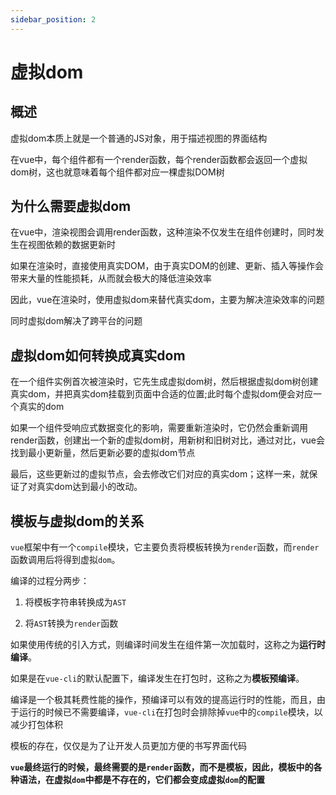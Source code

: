 ```yaml
---
sidebar_position: 2
---
```


# 虚拟dom

## 概述

虚拟dom本质上就是一个普通的JS对象，用于描述视图的界面结构

在vue中，每个组件都有一个render函数，每个render函数都会返回一个虚拟dom树，这也就意味着每个组件都对应一棵虚拟DOM树

## 为什么需要虚拟dom

在vue中，渲染视图会调用render函数，这种渲染不仅发生在组件创建时，同时发生在视图依赖的数据更新时

如果在渲染时，直接使用真实DOM，由于真实DOM的创建、更新、插入等操作会带来大量的性能损耗，从而就会极大的降低渲染效率

因此，vue在渲染时，使用虚拟dom来替代真实dom，主要为解决渲染效率的问题

同时虚拟dom解决了跨平台的问题

## 虚拟dom如何转换成真实dom

在一个组件实例首次被渲染时，它先生成虚拟dom树，然后根据虚拟dom树创建真实dom，并把真实dom挂载到页面中合适的位置;此时每个虚拟dom便会对应一个真实的dom

如果一个组件受响应式数据变化的影响，需要重新渲染时，它仍然会重新调用render函数，创建出一个新的虚拟dom树，用新树和旧树对比，通过对比，vue会找到最小更新量，然后更新必要的虚拟dom节点

最后，这些更新过的虚拟节点，会去修改它们对应的真实dom；这样一来，就保证了对真实dom达到最小的改动。

## 模板与虚拟dom的关系

`vue`框架中有一个`compile`模块，它主要负责将模板转换为`render`函数，而`render`函数调用后将得到虚拟`dom`。

 编译的过程分两步：

   1. 将模板字符串转换成为`AST`
   
   2. 将`AST`转换为`render`函数

如果使用传统的引入方式，则编译时间发生在组件第一次加载时，这称之为**运行时编译**。

如果是在`vue-cli`的默认配置下，编译发生在打包时，这称之为**模板预编译**。

编译是一个极其耗费性能的操作，预编译可以有效的提高运行时的性能，而且，由于运行的时候已不需要编译，`vue-cli`在打包时会排除掉`vue`中的`compile`模块，以减少打包体积

模板的存在，仅仅是为了让开发人员更加方便的书写界面代码

**`vue`最终运行的时候，最终需要的是`render`函数，而不是模板，因此，模板中的各种语法，在虚拟`dom`中都是不存在的，它们都会变成虚拟`dom`的配置**